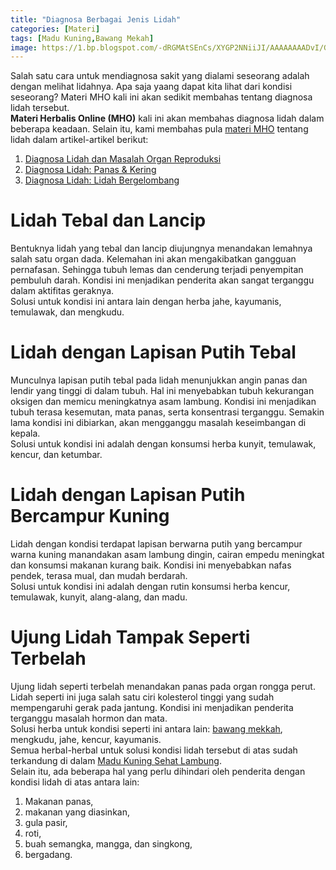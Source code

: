 ```yaml
---
title: "Diagnosa Berbagai Jenis Lidah"
categories: [Materi]
tags: [Madu Kuning,Bawang Mekah]
image: https://1.bp.blogspot.com/-dRGMAtSEnCs/XYGP2NNiiJI/AAAAAAAADvI/GkXE953sq0Q3cV0UJVokrnwJkSLPQb-AwCKgBGAsYHg/s1600/201909-mho-diagnosa-lidah.png
---
```


<div>Salah satu cara untuk mendiagnosa sakit yang dialami seseorang adalah dengan melihat lidahnya. Apa saja yaang dapat kita lihat dari kondisi seseorang? Materi MHO kali ini akan sedikit membahas tentang diagnosa lidah tersebut.</div>

<div><b>Materi Herbalis Online (MHO)</b> kali ini akan membahas diagnosa lidah dalam beberapa keadaan. Selain itu, kami membahas pula <a href="/categories/materi" title="Materi MHO">materi MHO</a> tentang lidah dalam artikel-artikel berikut: </div>
<ol>
<li><a href="/posts/diagnosa-lidah-dan-permasalahan-organ-reproduksi-fwi" title="Diagnosa Lidah dan Masalah Organ Reproduksi">Diagnosa Lidah dan Masalah Organ Reproduksi</a></li>
<li><a href="/posts/diagnosa-lidah-panas-kering-6u1" title="Diagnosa Lidah: Panas & Kering">Diagnosa Lidah: Panas & Kering</a></li>
<li><a href="/posts/diagnosa-lidah-bergelombang-x30" title="Diagnosa Lidah: Lidah Bergelombang">Diagnosa Lidah: Lidah Bergelombang</a></li>
</ol>

<h1>Lidah Tebal dan Lancip</h1>

<div>Bentuknya lidah yang tebal dan lancip diujungnya menandakan lemahnya salah satu organ dada. Kelemahan ini akan mengakibatkan gangguan pernafasan. Sehingga tubuh lemas dan cenderung terjadi penyempitan pembuluh darah. Kondisi ini menjadikan penderita akan sangat terganggu dalam aktifitas geraknya.</div>

<div>Solusi untuk kondisi ini antara lain dengan herba jahe, kayumanis, temulawak, dan mengkudu.</div>

<h1>Lidah dengan Lapisan Putih Tebal</h1>

<div>Munculnya lapisan putih tebal pada lidah menunjukkan angin panas dan lendir yang tinggi di dalam tubuh. Hal ini menyebabkan tubuh kekurangan oksigen dan memicu meningkatnya asam lambung. Kondisi ini menjadikan tubuh terasa kesemutan, mata panas, serta konsentrasi terganggu. Semakin lama kondisi ini dibiarkan, akan mengganggu masalah keseimbangan di kepala.</div>

<div>Solusi untuk kondisi ini adalah dengan konsumsi herba kunyit, temulawak, kencur, dan ketumbar.</div>

<h1>Lidah dengan Lapisan Putih Bercampur Kuning</h1>

<div>Lidah dengan kondisi terdapat lapisan berwarna putih yang bercampur warna kuning manandakan asam lambung dingin, cairan empedu meningkat dan konsumsi makanan kurang baik. Kondisi ini menyebabkan nafas pendek, terasa mual, dan mudah berdarah.</div>

<div>Solusi untuk kondisi ini adalah dengan rutin konsumsi herba kencur, temulawak, kunyit, alang-alang, dan madu.</div>

<h1>Ujung Lidah Tampak Seperti Terbelah</h1>

<div>Ujung lidah seperti terbelah menandakan panas pada organ rongga perut. Lidah seperti ini juga salah satu ciri kolesterol tinggi yang sudah mempengaruhi gerak pada jantung. Kondisi ini menjadikan penderita terganggu masalah hormon dan mata.</div>

<div>Solusi herba untuk kondisi seperti ini antara lain: <a href="/posts/kapsul-bawang-mekah-0kl" title="Kapsul Bawang Mekah">bawang mekkah</a>, mengkudu, jahe, kencur, kayumanis.</div>

<div>Semua herbal-herbal untuk solusi kondisi lidah tersebut di atas sudah terkandung di dalam <a href="/posts/madu-kuning-sehat-lambung-wk6" title="Madu Kuning Sehat Lambung">Madu Kuning Sehat Lambung</a>.</div>

<div>Selain itu, ada beberapa hal yang perlu dihindari oleh penderita dengan kondisi lidah di atas antara lain:</div>

<ol><li>Makanan panas,</li>
    <li>makanan yang diasinkan,</li>
    <li>gula pasir,</li>
    <li>roti,</li>
    <li>buah semangka, mangga, dan singkong,</li>
    <li>bergadang.</li></ol>